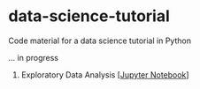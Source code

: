 # data-science-tutorial

Code material for a data science tutorial in Python

... in progress

1. Exploratory Data Analysis [[Jupyter Notebook](code/eda.ipynb)]